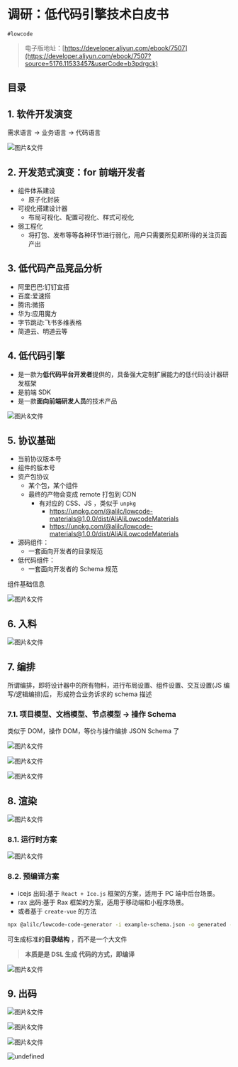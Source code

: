 
# 调研：低代码引擎技术白皮书


`#lowcode` 

>  电子版地址：[https://developer.aliyun.com/ebook/7507](https://developer.aliyun.com/ebook/7507?source=5176.11533457&userCode=b3pdrgck)


## 目录
<!-- toc -->
 ## 1. 软件开发演变 

需求语言 → 业务语言 → 代码语言

![图片&文件](./files/20241130-37.png)

## 2. 开发范式演变：for 前端开发者

- 组件体系建设
	- 原子化封装
- 可视化搭建设计器
	- 布局可视化、配置可视化、样式可视化
- 弱工程化
	- 将打包、发布等等各种环节进行弱化，用户只需要所见即所得的关注页面产出

## 3. 低代码产品竞品分析

- 阿里巴巴:钉钉宜搭 
- 百度:爱速搭  
- 腾讯:微搭  
- 华为:应用魔方
- 字节跳动:飞书多维表格
- 简道云、明道云等

## 4. 低代码引擎

- 是一款为**低代码平台开发者**提供的，具备强大定制扩展能力的低代码设计器研发框架
- 是前端 SDK
- 是一款**面向前端研发人员**的技术产品

![图片&文件](./files/20241201-51.png)

## 5. 协议基础

- 当前协议版本号
- 组件的版本号
- 资产包协议
	- 某个包，某个组件
	- 最终的产物会变成 remote 打包到 CDN
		- 有对应的 CSS、JS ，类似于 `unpkg`
			- https://unpkg.com/@alilc/lowcode-materials@1.0.0/dist/AliAliLowcodeMaterials
			- https://unpkg.com/@alilc/lowcode-materials@1.0.0/dist/AliAliLowcodeMaterials
- 源码组件：
	- 一套面向开发者的目录规范
- 低代码组件：
	- 一套面向开发者的 Schema 规范

组件基础信息

![图片&文件](./files/20241130-38.png)

## 6. 入料

![图片&文件](./files/20241201-63.png)

## 7. 编排

所谓编排，即将设计器中的所有物料，进行布局设置、组件设置、交互设置(JS 编写/逻辑编排)后， 形成符合业务诉求的 schema 描述

### 7.1. 项目模型、文档模型、节点模型 → 操作 Schema 

类似于 DOM，操作 DOM，等价与操作编排 JSON Schema 了

![图片&文件](./files/20241201-52.png)

![图片&文件](./files/20241201-53.png)

![图片&文件](./files/20241201-54.png)

## 8. 渲染

![图片&文件](./files/20241201-55.png)

### 8.1. 运行时方案

![图片&文件](./files/20241201-56.png)

### 8.2. 预编译方案

- icejs 出码:基于 `React + Ice.js` 框架的方案，适用于 PC 端中后台场景。
- rax 出码:基于 Rax 框架的方案，适用于移动端和小程序场景。
- 或者基于 `create-vue` 的方法

```bash
npx @alilc/lowcode-code-generator -i example-schema.json -o generated -s rax
```

可生成标准的**目录结构** ，而不是一个大文件

>  **本质是是 DSL 生成 代码的方式，即编译**



![图片&文件](./files/20241201-57.png)

## 9. 出码

![图片&文件](./files/20241201-59.png)



![图片&文件](./files/20241201-60.png)

![图片&文件](./files/20241201-61.png)


![undefined](#)